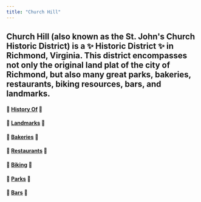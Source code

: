 ```yaml
---
title: "Church Hill"
---
```


## Church Hill (also known as the St. John's Church Historic District) is a :sparkles: Historic District :sparkles:  in Richmond, Virginia. This district encompasses not only the original land plat of the city of Richmond, but also many great parks, bakeries, restaurants, biking resources, bars, and landmarks.

#### :city_sunset: [History Of](HistoryOf) :city_sunset:
#### :statue_of_liberty: [Landmarks](Landmarks) :statue_of_liberty:
#### :bread: [Bakeries](bakeries) :bread:
#### :hamburger: [Restaurants](dining) :hamburger:
#### :bicyclist: [Biking](bikes) :bicyclist:
#### :deciduous_tree: [Parks](parks) :deciduous_tree:
#### :beers: [Bars](Bars) :beers:
